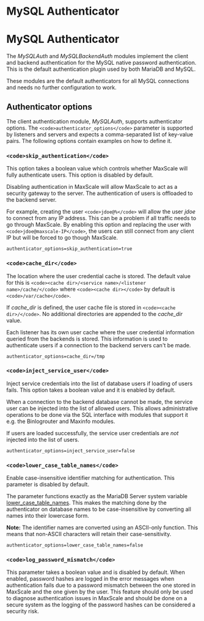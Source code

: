 
# MySQL Authenticator

# MySQL Authenticator


The *MySQLAuth* and *MySQLBackendAuth* modules implement the client and
backend authentication for the MySQL native password authentication. This
is the default authentication plugin used by both MariaDB and MySQL.


These modules are the default authenticators for all MySQL connections and
needs no further configuration to work.


## Authenticator options


The client authentication module, *MySQLAuth*, supports authenticator
options. The `<code>authenticator_options</code>` parameter is supported by listeners
and servers and expects a comma-separated list of key-value pairs. The
following options contain examples on how to define it.


### `<code>skip_authentication</code>`


This option takes a boolean value which controls whether MaxScale will fully
authenticate users. This option is disabled by default.


Disabling authentication in MaxScale will allow MaxScale to act as a security
gateway to the server. The authentication of users is offloaded to the backend
server.


For example, creating the user `<code>jdoe@%</code>` will allow the user *jdoe* to connect
from any IP address. This can be a problem if all traffic needs to go through
MaxScale. By enabling this option and replacing the user with
`<code>jdoe@maxscale-IP</code>`, the users can still connect from any client IP but will be
forced to go though MaxScale.



```
authenticator_options=skip_authentication=true
```



### `<code>cache_dir</code>`


The location where the user credential cache is stored. The default value
for this is `<code><cache dir>/<service name>/<listener name>/cache/</code>` where
`<code><cache dir></code>` by default is `<code>/var/cache</code>`.


If *cache_dir* is defined, the user cache file is stored in `<code><cache
dir>/</code>`. No additional directories are appended to the *cache_dir* value.


Each listener has its own user cache where the user credential information
queried from the backends is stored. This information is used to
authenticate users if a connection to the backend servers can't be made.



```
authenticator_options=cache_dir=/tmp
```



### `<code>inject_service_user</code>`


Inject service credentials into the list of database users if loading of
users fails. This option takes a boolean value and it is enabled by
default.


When a connection to the backend database cannot be made, the service user
can be injected into the list of allowed users. This allows administrative
operations to be done via the SQL interface with modules that support it
e.g. the Binlogrouter and Maxinfo modules.


If users are loaded successfully, the service user credentials are *not*
injected into the list of users.



```
authenticator_options=inject_service_user=false
```



### `<code>lower_case_table_names</code>`


Enable case-insensitive identifier matching for authentication. This parameter
is disabled by default.


The parameter functions exactly as the MariaDB Server system variable
[lower_case_table_names](../../../server/server-usage/replication-cluster-multi-master/optimization-and-tuning/system-variables/server-system-variables.md).
This makes the matching done by the authenticator on database names to be
case-insensitive by converting all names into their lowercase form.


**Note:** The identifier names are converted using an ASCII-only function. This
 means that non-ASCII characters will retain their case-sensitivity.



```
authenticator_options=lower_case_table_names=false
```



### `<code>log_password_mismatch</code>`


This parameter takes a boolean value and is disabled by default. When enabled,
password hashes are logged in the error messages when authentication fails due
to a password mismatch between the one stored in MaxScale and the one given by
the user. This feature should only be used to diagnose authentication issues in
MaxScale and should be done on a secure system as the logging of the password
hashes can be considered a security risk.
